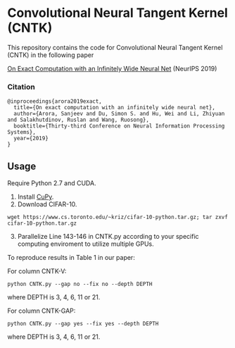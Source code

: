 # Convolutional Neural Tangent Kernel (CNTK)

This repository contains the code for Convolutional Neural Tangent Kernel (CNTK) in the following paper 

[On Exact Computation with an Infinitely Wide Neural Net](https://arxiv.org/abs/1904.11955) (NeurIPS 2019)

### Citation

	@inproceedings{arora2019exact,
	  title={On exact computation with an infinitely wide neural net},
	  author={Arora, Sanjeev and Du, Simon S. and Hu, Wei and Li, Zhiyuan and Salakhutdinov, Ruslan and Wang, Ruosong},
	  booktitle={Thirty-third Conference on Neural Information Processing Systems},
	  year={2019}
	}
	
## Usage
Require Python 2.7 and CUDA.

1. Install [CuPy](https://cupy.chainer.org).
2. Download CIFAR-10.
```
wget https://www.cs.toronto.edu/~kriz/cifar-10-python.tar.gz; tar zxvf cifar-10-python.tar.gz
```
3. Parallelize Line 143-146 in CNTK.py according to your specific computing enviroment to utilize multiple GPUs. 

To reproduce results in Table 1 in our paper:

For column CNTK-V:

```
python CNTK.py --gap no --fix no --depth DEPTH
```
where DEPTH is 3, 4, 6, 11 or 21.

For column CNTK-GAP:

```
python CNTK.py --gap yes --fix yes --depth DEPTH
```
where DEPTH is 3, 4, 6, 11 or 21.

